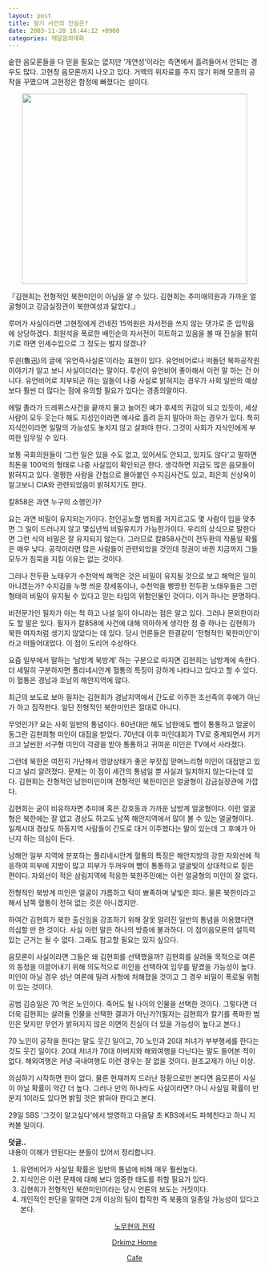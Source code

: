 ```yaml
---
layout: post
title: 칼기 사건의 진실은?
date: 2003-11-20 16:44:12 +0900
categories: 깨달음의대화
---
```

숱한 음모론들을 다 믿을 필요는 없지만 ‘개연성’이라는 측면에서 흘려들어서 안되는 경우도 많다. 고현정 음모론까지 나오고 있다. 거액의 위자료를 주지 않기 위해 모종의 공작을 꾸몄으며 고현정은 함정에 빠졌다는 설이다. 

<p align="center">
  <img src="http://drkimz.com/technote/board/KDR/upimg/1069311801.jpg" width="450" height="380" border="0" />
</p>

<p align="left">
  『김현희는 전형적인 북한미인이 아님을 알 수 있다. 김현희는 추미애의원과 가까운 얼굴형이고 강금실장관이 북한여성과 닮았다.』
</p>

루머가 사실이라면 고현정에게 건네진 15억원은 자서전을 쓰지 않는 댓가로 준 입막음에 상당하겠다. 최원석을 폭로한 배인순의 자서전이 히트하고 있음을 볼 때 진실을 밝히기로 하면 인세수입으로 그 정도는 벌지 않겠나?

루쉰(魯迅)의 글에 ‘유언즉사실론’이라는 표현이 있다. 유언비어로나 떠돌던 북파공작원 이야기가 알고 보니 사실이더라는 말이다. 루쉰이 유언비어 좋아해서 이런 말 하는 건 아니다. 유언비어로 치부되곤 하는 일들이 나중 사실로 밝혀지는 경우가 사회 일반의 예상보다 훨씬 더 많다는 점에 유의할 필요가 있다는 경종의말이다. 

에밀 졸라가 드레퓌스사건을 끝까지 물고 늘어진 예가 후세의 귀감이 되고 있듯이, 세상사람이 모두 웃는다 해도 지성인이라면 예사로 흘려 듣지 말아야 하는 경우가 있다. 특히 지식인이라면 일말의 가능성도 놓치지 않고 살펴야 한다. 그것이 사회가 지식인에게 부여한 임무일 수 있다.

보통 국회의원들이 ‘그런 일은 있을 수도 없고, 있어서도 안되고, 있지도 않다’고 말하면 최돈웅 100억의 형태로 나중 사실임이 확인되곤 한다. 생각하면 지금도 많은 음모들이 밝혀지고 있다. 멀쩡한 사람을 간첩으로 몰아붙인 수지김사건도 있고, 최은희 신상옥이 알고보니 CIA와 관련되었음이 밝혀지기도 한다. 

칼858은 과연 누구의 소행인가? 

요는 과연 비밀이 유지되는가이다. 천인공노할 범죄를 저지르고도 몇 사람이 입을 맞추면 그 일이 드러나지 않고 몇십년씩 비밀유지가 가능한가이다. 우리의 상식으로 말한다면 그런 식의 비밀은 잘 유지되지 않는다. 그러므로 칼858사건이 전두환의 작품일 확률은 매우 낮다. 공작이라면 많은 사람들이 관련되었을 것인데 정권이 바뀐 지금까지 그들 모두가 침묵을 지킬 이유는 없는 것이다. 

그러나 전두환 노태우가 수천억씩 해먹은 것은 비밀이 유지될 것으로 보고 해먹은 일이 아니겠는가? 수지김을 누명 씌운 장세동이나, 수천억을 삥땅한 전두환 노태우들은 그런 형태의 비밀이 유지될 수 있다고 믿는 타입의 위험인물인 것이다. 이거 하나는 분명하다. 

비전문가인 필자가 아는 척 하고 나설 일이 아니라는 점은 알고 있다. 그러나 문외한이라도 할 말은 있다. 필자가 칼858에 사건에 대해 의아하게 생각한 점 중 하나는 김현희가 북한 여자처럼 생기지 않았다는 데 있다. 당시 언론들은 한결같이 ‘전형적인 북한미인’이라고 떠들어대었다. 이 점이 도리어 수상하다. 

요즘 일부에서 말하는 ‘남방계 북방계’ 하는 구분으로 따지면 김현희는 남방계에 속한다. 더 세밀히 구분하자면 폴리네시안계 혈통의 특징이 강하게 나타나고 있다고 할 수 있다. 이 혈통은 경남과 호남의 해안지역에 많다. 

최근의 보도로 보아 필자는 김현희가 경남지역에서 간도로 이주한 조선족의 후예가 아닌가 하고 짐작한다. 일단 전형적인 북한미인은 절대로 아니다. 

무엇인가? 요는 사회 일반의 통념이다. 60년대만 해도 남한에도 뺨이 통통하고 얼굴이 동그란 김현희형 미인이 대접을 받았다. 70년대 이후 미인대회가 TV로 중계되면서 키가 크고 날씬한 서구형 미인이 각광을 받아 통통하고 귀여운 미인은 TV에서 사라졌다. 

그런데 북한은 여전히 가난해서 영양상태가 좋은 부잣집 맏며느리형 미인이 대접받고 있다고 널리 알려졌다. 문제는 이 점이 세간의 통념일 뿐 사실과 일치하지 않는다는데 있다. 김현희는 전형적인 남한미인이며 전형적인 북한미인은 얼굴형이 강금실장관에 가깝다. 

김현희는 굳이 비유하자면 추미애 혹은 강호동과 가까운 남방계 얼굴형이다. 이런 얼굴형은 북한에는 잘 없고 경상도 하고도 남쪽 해안지역에서 많이 볼 수 있는 얼굴형이다. 일제시대 경상도 하동지역 사람들이 간도로 대거 이주했다는 말이 있는데 그 후예가 아닌지 하는 의심이 든다. 

남해안 일부 지역에 분포하는 폴리네시안계 혈통의 특징은 해안지방의 강한 자외선에 적응하여 피부에 지방이 많고 피부가 두꺼우며 뺨이 통통하고 얼굴빛이 상대적으로 짙은 편이다. 자외선이 적은 삼림지역에 적응한 북한주민에는 이런 얼굴형의 미인이 잘 없다. 

전형적인 북방계 미인은 얼굴이 갸름하고 턱이 뾰족하며 낯빛은 희다. 물론 북한이라고 해서 남쪽 혈통이 전혀 없는 것은 아니겠지만. 

하여간 김현희가 북한 출신임을 강조하기 위해 잘못 알려진 일반의 통념을 이용했다면 의심할 만 한 것이다. 사실 이런 말은 하나의 방증에 불과하다. 이 점이음모론의 설득력있는 근거는 될 수 없다. 그래도 참고할 필요는 있지 싶으다. 

음모론이 사실이라면 그들은 왜 김현희를 선택했을까? 김현희를 살려둘 목적으로 여론의 동정을 이끌어내기 위해 의도적으로 미인을 선택하여 임무를 맡겼을 가능성이 높다. 미인이 아닐 경우 성난 여론에 밀려 사형에 처해졌을 것이고 그 경우 비밀이 폭로될 위험이 있는 것이다. 

공범 김승일은 70 먹은 노인이다. 죽어도 될 나이의 인물을 선택한 것이다. 그렇다면 더더욱 김현희는 살려둘 인물을 선택한 결과가 아닌가?(필자는 김현희가 칼기를 폭파한 범인은 맞지만 무언가 밝혀지지 않은 이면의 진실이 더 있을 가능성이 높다고 본다.) 

70 노인이 공작을 한다는 말도 웃긴 일이고, 70 노인과 20대 처녀가 부부행세를 한다는 것도 웃긴 일이다. 20대 처녀가 70대 아버지와 해외여행을 다닌다는 말도 들어본 적이 없다. 해외여행은 커녕 국내여행도 이런 경우는 잘 없을 것이다. 원조교제가 아닌 이상.

의심하기 시작하면 한이 없다. 물론 현재까지 드러난 정황으로만 본다면 음모론이 사실이 아닐 확률이 약간 더 높다. 그러나 만의 하나라도 사실이라면? 아니 사실일 확률이 만분지 1이라도 있다면 밝힐 것은 밝혀야 한다고 본다. 

29일 SBS '그것이 알고싶다'에서 방영하고 다음달 초 KBS에서도 파헤친다고 하니 지켜볼 일이다.

**덧글..**  
내용이 이해가 안된다는 분들이 있어서 정리합니다.

1) 유언비어가 사실일 확률은 일반의 통념에 비해 매우 훨씬높다.   
2) 지식인은 이런 문제에 대해 보다 엄중한 태도를 취할 필요가 있다.  
3) 김현희가 전형적인 북한미인이라는 당시 언론의 보도는 거짓이다.   
4) 개인적인 판단을 말하면 2개 이상의 팀이 합작한 즉 북풍의 일종일 가능성이 있다고 본다.

<p align="center">
  <a href="http://drkimz.com/technote/main.cgi?board=kimgu" target="new">노무현의 전략</a>
</p>

<p align="center">
  <a href="http:///" target="new">Drkimz Home</a>
</p>

<p align="center">
  <a href="http://cafe.daum.net/drkims" target="new">Cafe</a>
</p>